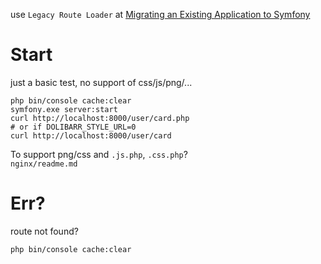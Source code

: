 
use `Legacy Route Loader` at [Migrating an Existing Application to Symfony](https://symfony.com/doc/current/migration.html#booting-symfony-in-a-front-controller)

# Start

just a basic test, no support of css/js/png/...
```
php bin/console cache:clear 
symfony.exe server:start
curl http://localhost:8000/user/card.php
# or if DOLIBARR_STYLE_URL=0
curl http://localhost:8000/user/card
```

To support png/css and `.js.php`, `.css.php`?  
`nginx/readme.md`

# Err?

route not found?
```
php bin/console cache:clear
```
